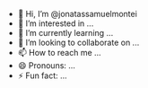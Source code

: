 - 👋 Hi, I’m @jonatassamuelmontei
- 👀 I’m interested in ...
- 🌱 I’m currently learning ...
- 💞️ I’m looking to collaborate on ...
- 📫 How to reach me ...
- 😄 Pronouns: ...
- ⚡ Fun fact: ...

<!---
jonatassamuelmontei/jonatassamuelmontei is a ✨ special ✨ repository because its `README.md` (this file) appears on your GitHub profile.
You can click the Preview link to take a look at your changes.
--->
